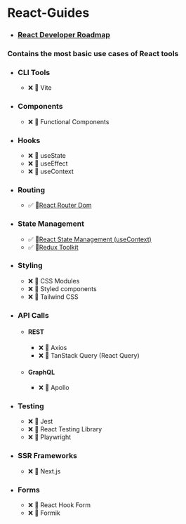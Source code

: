 # React-Guides

- ### [React Developer Roadmap](https://github.com/haydogdu1990/React-Guides/tree/main/React%20Developer%20Roadmap)

### Contains the most basic use cases of React tools

- ### CLI Tools
     - ❌ 🌟 Vite 

- ### Components
    - ❌ 🌟 Functional Components

- ### Hooks
    - ❌ 🌟 useState
    - ❌ 🌟 useEffect
    - ❌ 🌟 useContext    
    
- ### Routing
    - ✅ 🌟[React Router Dom](https://github.com/haydogdu1990/React-Guides/tree/main/React%20Router%20Dom)

+ ### State Management
    - ✅ 🌟[React State Management (useContext)](https://github.com/haydogdu1990/React-Guides/tree/main/React%20State%20Management%20(useContext))
    - ✅ 🌟[Redux Toolkit](https://github.com/haydogdu1990/React-Guides/tree/main/Redux%20Toolkit)
    
- ### Styling
    - ❌ 🌟 CSS Modules
    - ❌ 🌟 Styled components
    - ❌ 🌟 Tailwind CSS

- ### API Calls
    + #### REST
        - ❌ 🌟 Axios 
        - ❌ 🌟 TanStack Query (React Query)
    + #### GraphQL
        - ❌ 🌟 Apollo

- ### Testing
    - ❌ 🌟 Jest
    - ❌ 🌟 React Testing Library
    - ❌ 🌟 Playwright

- ### SSR Frameworks
    - ❌ 🌟 Next.js

- ### Forms
    - ❌ 🌟 React Hook Form
    - ❌ 🌟 Formik







